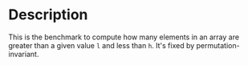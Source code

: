 # Description

This is the benchmark to compute how many elements in an array are greater than a given value `l` and less than `h`.
It's fixed by permutation-invariant.

